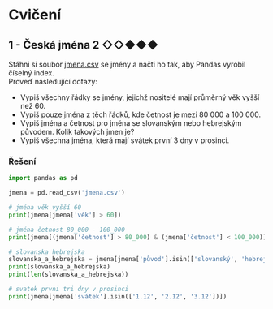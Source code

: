 # Cvičení

## 1 - Česká jména 2 ◇◇◆◆◆

Stáhni si
soubor [jmena.csv](https://kodim.cz/cms/assets/kurzy/python-data-1/python-pro-data-1/zakladni-dotazy/excs/excs%3Eceska-jmena/jmena.csv)
se jmény a načti ho tak, aby Pandas vyrobil číselný index.  
Proveď následující dotazy:

- Vypiš všechny řádky se jmény, jejichž nositelé mají průměrný věk vyšší než 60.
- Vypiš pouze jména z těch řádků, kde četnost je mezi 80 000 a 100 000.
- Vypiš jména a četnost pro jména se slovanským nebo hebrejským původem. Kolik takových jmen je?
- Vypiš všechna jména, která mají svátek první 3 dny v prosinci.

### Řešení

```python
import pandas as pd

jmena = pd.read_csv('jmena.csv')

# jména věk vyšší 60
print(jmena[jmena['věk'] > 60])

# jména četnost 80_000 - 100_000
print(jmena[(jmena['četnost'] > 80_000) & (jmena['četnost'] < 100_000)])

# slovanska hebrejska
slovanska_a_hebrejska = jmena[jmena['původ'].isin(['slovanský', 'hebrejský'])]
print(slovanska_a_hebrejska)
print(len(slovanska_a_hebrejska))

# svatek prvni tri dny v prosinci
print(jmena[jmena['svátek'].isin(['1.12', '2.12', '3.12'])])
```